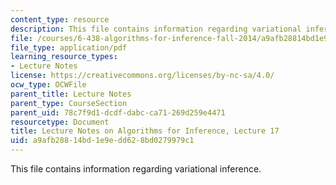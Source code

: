 ```yaml
---
content_type: resource
description: This file contains information regarding variational inference.
file: /courses/6-438-algorithms-for-inference-fall-2014/a9afb28814bd1e9edd628bd0279979c1_MIT6_438F14_Lec17.pdf
file_type: application/pdf
learning_resource_types:
- Lecture Notes
license: https://creativecommons.org/licenses/by-nc-sa/4.0/
ocw_type: OCWFile
parent_title: Lecture Notes
parent_type: CourseSection
parent_uid: 78c7f9d1-dcdf-dabc-ca71-269d259e4471
resourcetype: Document
title: Lecture Notes on Algorithms for Inference, Lecture 17
uid: a9afb288-14bd-1e9e-dd62-8bd0279979c1
---
```

This file contains information regarding variational inference.
